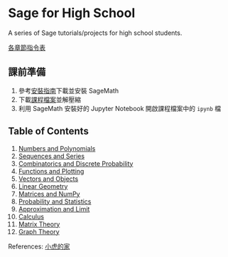 # Sage for High School
A series of Sage tutorials/projects for high school students.

[各章節指令表](https://hackmd.io/@jlch3554/S16G7gv8I)

## 課前準備
1. 參考[安裝指南](https://docs.google.com/document/d/1CXc1Aw8qA_jpN2mar-i7Ik3jB3fswXYkGp9ww4Rb_QU/edit?usp=sharing)下載並安裝 SageMath
2. 下載[課程檔案]()並解壓縮
3. 利用 SageMath 安裝好的 Jupyter Notebook 開啟課程檔案中的 `ipynb` 檔

## Table of Contents
1. [Numbers and Polynomials](01-Numbers-and-Polynomials.ipynb)
2. [Sequences and Series](02-Sequences-and-Series.ipynb)
3. [Combinatorics and Discrete Probability](03-Combinatorics-and-Discrete-Probability.ipynb)
4. [Functions and Plotting](04-Functions-and-Plotting.ipynb)
5. [Vectors and Objects](05-Vectors-and-Objects.ipynb)
6. [Linear Geometry](06-Linear-Geometry.ipynb)
7. [Matrices and NumPy](07-Matrices-and-NumPy.ipynb)
8. [Probability and Statistics](08-Probability-and-Statistics.ipynb)
9. [Approximation and Limit](09-Approximation-and-Limit.ipynb)
10. [Calculus](10-Calculus.ipynb)
11. [Matrix Theory](11-Matrix-Theory.ipynb) 
12. [Graph Theory](12-Graph-Theory.ipynb)

References: [小虎的家](https://sites.google.com/view/smallhuu/%E6%95%99%E5%AD%B8%E8%B3%87%E6%96%99)
